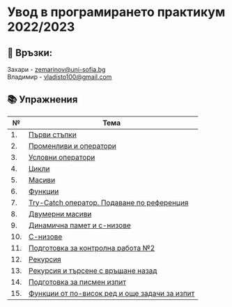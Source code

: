 # Увод в програмирането практикум 2022/2023

:love_letter: Връзки:<br>
---
Захари - zemarinov@uni-sofia.bg <br>
Владимир - vladisto100@gmail.com


## :books: Упражнения
| №   | Тема                                                                                                                                                                        |
| --- | --------------------------------------------------------------------------------------------------------------------------------------------------------------------------- |
| 1.  | [Първи стъпки](https://github.com/vladi2703/programming-introduction-fmi/tree/main/01-introductional-steps)                                                                 |
| 2.  | [Променливи и оператори](https://github.com/vladi2703/programming-introduction-fmi/tree/main/02-variables-and-operators)                                                    |
| 3.  | [Условни оператори](https://github.com/vladi2703/programming-introduction-fmi/tree/main/03-conditional-operators)                                                           |
| 4.  | [Цикли](https://github.com/vladi2703/programming-introduction-fmi/tree/main/04-loops)                                                                                       |
| 5.  | [Масиви](https://github.com/vladi2703/programming-introduction-fmi/tree/main/05-arrays)                                                                                     |
| 6.  | [Функции](https://github.com/vladi2703/programming-introduction-fmi/tree/main/06-functions)                                                                                 |
| 7.  | [Try-Catch оператор. Подаване по референция](https://github/com/vladi2703/programming-introduction-fmi/tree/main/7-try-catch%2C%20functions%2C%20arrays%20and%20references) |
| 8.  | [Двумерни масиви](https://github.com/vladi2703/programming-introduction-fmi/tree/main/08-multi-dimensional-arrays)                                                          |
| 9.  | [Динамична памет и c-низове](https://github.com/vladi2703/programming-introduction-fmi/tree/main/09-Dynamic%20memory%20and%20c-strings)                                     |
| 10. | [С-низове](https://github.com/vladi2703/programming-introduction-fmi/tree/main/10-C-strings)                                                                                |
| 11. | [Подготовка за контролна работа №2](https://github.com/vladi2703/programming-introduction-fmi/tree/main/11-exam-2-preparation)                                              |
| 12. | [Рекурсия](https://github.com/vladi2703/programming-introduction-fmi/tree/main/12-recursion)                                                                                |
| 13. | [Рекурсия и търсене с връщане назад](https://github.com/vladi2703/programming-introduction-fmi/tree/main/13-recursion-and-backtracking)                                     |
| 14. | [Подготовка за писмен изпит](https://github.com/vladi2703/programming-introduction-fmi/tree/main/14-exam-preparation)                                                       |
| 15. | [Функции от по-висок ред и още задачи за изпит](https://github.com/vladi2703/programming-introduction-fmi/tree/main/15-higher-order%20functions%2C%20preparation)           |

<!-- TODO: Update link -->